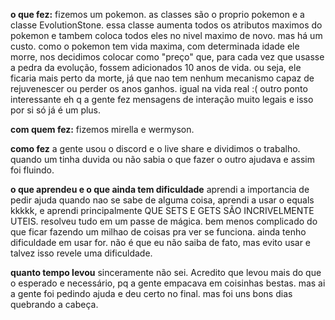 **o que fez:**
fizemos um pokemon. as classes são o proprio pokemon e a classe EvolutionStone. essa classe aumenta todos os atributos maximos do pokemon e tambem coloca todos eles no nivel maximo de novo. mas há um custo. como o pokemon tem vida maxima, com determinada idade ele morre, nos decidimos colocar como "preço" que, para cada vez que usasse a pedra da evolução, fossem adicionados 10 anos de vida. ou seja, ele ficaria mais perto da morte, já que nao tem nenhum mecanismo capaz de rejuvenescer ou perder os anos ganhos. igual na vida real :( outro ponto interessante eh q a gente fez mensagens de interação muito legais e isso por si só já é um plus.

**com quem fez:**
fizemos mirella e wermyson.

**como fez**
a gente usou o discord e o live share e dividimos o trabalho. quando um tinha duvida ou não sabia o que fazer o outro ajudava e assim foi fluindo. 

**o que aprendeu e o que ainda tem dificuldade**
aprendi a importancia de pedir ajuda quando nao se sabe de alguma coisa, aprendi a usar o equals kkkkk, e aprendi principalmente QUE SETS E GETS SÃO INCRIVELMENTE UTEIS. resolveu tudo em um passe de mágica. bem menos complicado do que ficar fazendo um milhao de coisas pra ver se funciona. ainda tenho dificuldade em usar for. não é que eu não saiba de fato, mas evito usar e talvez isso revele uma dificuldade.

**quanto tempo levou**
sinceramente não sei. Acredito que levou mais do que o esperado e necessário, pq a gente empacava em coisinhas bestas. mas ai a gente foi pedindo ajuda e deu certo no final. mas foi uns bons dias quebrando a cabeça. 
